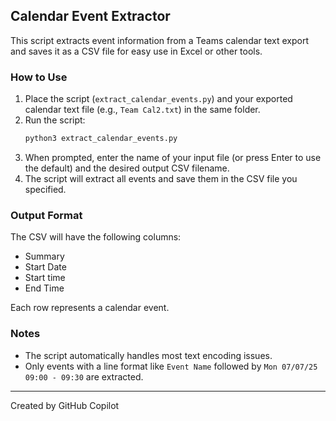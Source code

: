 ## Calendar Event Extractor

This script extracts event information from a Teams calendar text export and saves it as a CSV file for easy use in Excel or other tools.

### How to Use

1. Place the script (`extract_calendar_events.py`) and your exported calendar text file (e.g., `Team Cal2.txt`) in the same folder.
2. Run the script:
   ```sh
   python3 extract_calendar_events.py
   ```
3. When prompted, enter the name of your input file (or press Enter to use the default) and the desired output CSV filename.
4. The script will extract all events and save them in the CSV file you specified.

### Output Format

The CSV will have the following columns:

- Summary
- Start Date
- Start time
- End Time

Each row represents a calendar event.

### Notes
- The script automatically handles most text encoding issues.
- Only events with a line format like `Event Name` followed by `Mon 07/07/25 09:00 - 09:30` are extracted.

---
Created by GitHub Copilot
